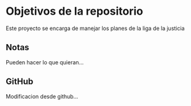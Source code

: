 # Objetivos de la repositorio

Este proyecto se encarga de manejar los planes de la liga de la justicia


## Notas
Pueden hacer lo que quieran...

## GitHub
Modificacion desde github...
